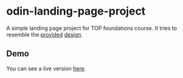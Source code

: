 # odin-landing-page-project
A simple landing page project for TOP foundations course. It tries to resemble the [provided](https://cdn.statically.io/gh/TheOdinProject/curriculum/81a5d553f4073e593d23a6ab00d50eef8620796d/foundations/html_css/project/imgs/01.png) [design](https://cdn.statically.io/gh/TheOdinProject/curriculum/81a5d553f4073e593d23a6ab00d50eef8620796d/foundations/html_css/project/imgs/02.png). 


## Demo

You can see a live version [here](https://manu52697.github.io/odin-landing-page-project/).

